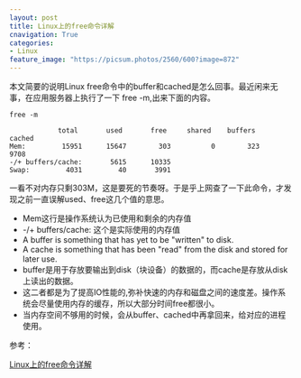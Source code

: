 ```yaml
---
layout: post
title: Linux上的free命令详解
cnavigation: True
categories: 
- Linux
feature_image: "https://picsum.photos/2560/600?image=872"
---
```


本文简要的说明Linux free命令中的buffer和cached是怎么回事。最近闲来无事，在应用服务器上执行了一下 free -m,出来下面的内容。

```
free -m

            total       used       free     shared    buffers     cached
Mem:         15951      15647        303          0        323       9708
-/+ buffers/cache:       5615      10335
Swap:         4031         40       3991
```


一看不对内存只剩303M，这是要死的节奏呀。于是乎上网查了一下此命令，才发现之前一直误解used、free这几个值的意思。

* Mem这行是操作系统认为已使用和剩余的内存值
* -/+ buffers/cache: 这个是实际使用的内存值
* A buffer is something that has yet to be "written" to disk. 
* A cache is something that has been "read" from the disk and stored for later use.
* buffer是用于存放要输出到disk（块设备）的数据的，而cache是存放从disk上读出的数据。
* 这二者都是为了提高IO性能的,弥补快速的内存和磁盘之间的速度差。操作系统会尽量使用内存的缓存，所以大部分时间free都很小。
* 当内存空间不够用的时候，会从buffer、cached中再拿回来，给对应的进程使用。

参考：

[Linux上的free命令详解](http://www.cnblogs.com/coldplayerest/archive/2010/02/20/1669949.html)

<script async src="https://www.googletagmanager.com/gtag/js?id=UA-135360671-1"></script>
<script>
  window.dataLayer = window.dataLayer || [];
  function gtag(){dataLayer.push(arguments);}
  gtag('js', new Date());

  gtag('config', 'UA-135360671-1');
</script>